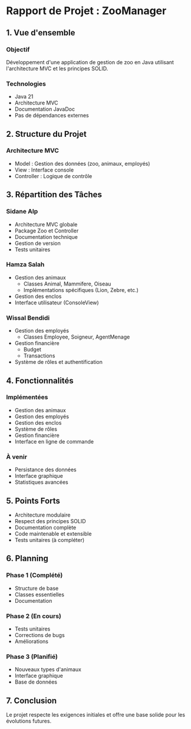 # Rapport de Projet : ZooManager

## 1. Vue d'ensemble

### Objectif
Développement d'une application de gestion de zoo en Java utilisant l'architecture MVC et les principes SOLID.

### Technologies
- Java 21
- Architecture MVC
- Documentation JavaDoc
- Pas de dépendances externes

## 2. Structure du Projet

### Architecture MVC
- Model : Gestion des données (zoo, animaux, employés)
- View : Interface console
- Controller : Logique de contrôle

## 3. Répartition des Tâches

### Sidane Alp
- Architecture MVC globale
- Package Zoo et Controller
- Documentation technique
- Gestion de version
- Tests unitaires

### Hamza Salah
- Gestion des animaux
  * Classes Animal, Mammifere, Oiseau
  * Implémentations spécifiques (Lion, Zebre, etc.)
- Gestion des enclos
- Interface utilisateur (ConsoleView)

### Wissal Bendidi
- Gestion des employés
  * Classes Employee, Soigneur, AgentMenage
- Gestion financière
  * Budget
  * Transactions
- Système de rôles et authentification

## 4. Fonctionnalités

### Implémentées
- Gestion des animaux
- Gestion des employés
- Gestion des enclos
- Système de rôles
- Gestion financière
- Interface en ligne de commande

### À venir
- Persistance des données
- Interface graphique
- Statistiques avancées

## 5. Points Forts

- Architecture modulaire
- Respect des principes SOLID
- Documentation complète
- Code maintenable et extensible
- Tests unitaires (à compléter)

## 6. Planning

### Phase 1 (Complété)
- Structure de base
- Classes essentielles
- Documentation

### Phase 2 (En cours)
- Tests unitaires
- Corrections de bugs
- Améliorations

### Phase 3 (Planifié)
- Nouveaux types d'animaux
- Interface graphique
- Base de données

## 7. Conclusion

Le projet respecte les exigences initiales et offre une base solide pour les évolutions futures.
